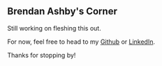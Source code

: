 ## Brendan Ashby's Corner

Still working on fleshing this out.

For now, feel free to head to my [Github](https://github.com/Bashby) or [LinkedIn](https://www.linkedin.com/in/brendanashby/).

Thanks for stopping by!
